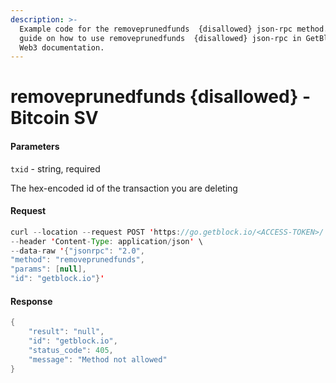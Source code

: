 ```yaml
---
description: >-
  Example code for the removeprunedfunds  {disallowed} json-rpc method. Сomplete
  guide on how to use removeprunedfunds  {disallowed} json-rpc in GetBlock.io
  Web3 documentation.
---
```


# removeprunedfunds {disallowed} - Bitcoin SV

#### Parameters

`txid` - string, required

The hex-encoded id of the transaction you are deleting

#### Request

```java
curl --location --request POST 'https://go.getblock.io/<ACCESS-TOKEN>/' \
--header 'Content-Type: application/json' \
--data-raw '{"jsonrpc": "2.0",
"method": "removeprunedfunds",
"params": [null],
"id": "getblock.io"}'
```

#### Response

```java
{
    "result": "null",
    "id": "getblock.io",
    "status_code": 405,
    "message": "Method not allowed"
}
```
